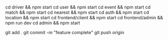 cd driver && npm start
cd user && npm start
cd event && npm start
cd match && npm start
cd nearest && npm start 
cd auth && npm start
cd location && npm start
cd frontend/client && npm start
cd frontend/admin && npm run dev
cd admin && npm start


git add .
git commit -m "feature complete"
git push origin 



